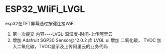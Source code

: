 # ESP32_WIiFi_LVGL
esp32在TFT屏幕通过按键连接WiFi
1. 第一次提交 内容----LVGL-温湿度-时间-上传阿里云
2. 增加 Adafruit SGP30 Sensor@^2.0.2 库
    LVGL ui 增加 二氧化碳， TVOC 
    加入二氧化碳，TVOC显示及上传阿里云的业务代码
